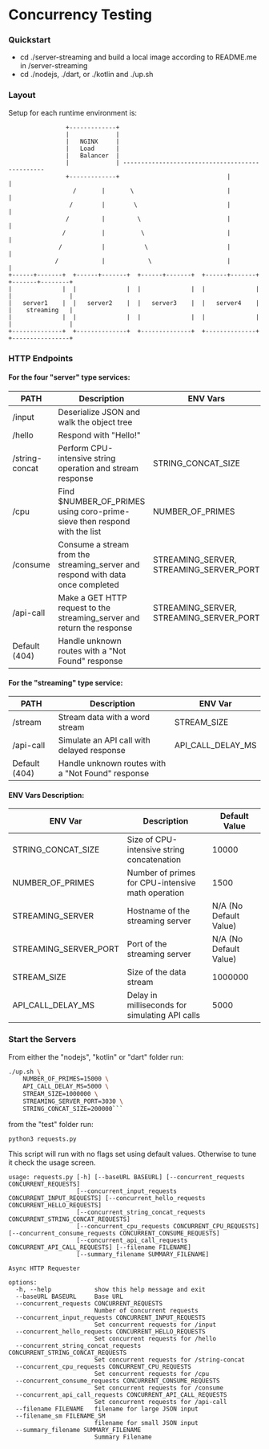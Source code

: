 # Concurrency Testing

### Quickstart

- cd ./server-streaming and build a local image according to README.me in /server-streaming
- cd ./nodejs, ./dart, or ./kotlin and ./up.sh

### Layout

Setup for each runtime environment is:

```
                +-------------+
                |             |
                |   NGINX     |
                |   Load      |
                |   Balancer  |
                |             | ------------------------------------------------
                +-------------+                              |                  |
                  /       |       \                          |                  |
                 /        |        \                         |                  |
                /         |         \                        |                  |
               /          |          \                       |                  |
              /           |           \                      |                  |
             /            |            \                     |                  |
+------+-------+  +------+-------+  +------+-------+  +------+-------+  +-------+--------+
|              |  |              |  |              |  |              |  |                |
|   server1    |  |   server2    |  |   server3    |  |   server4    |  |    streaming   |
|              |  |              |  |              |  |              |  |                |
+--------------+  +--------------+  +--------------+  +--------------+  +----------------+
```

### HTTP Endpoints

#### For the four "server" type services:

| PATH           | Description                                                                     | ENV Vars                                |
| -------------- | ------------------------------------------------------------------------------- | --------------------------------------- |
| /input         | Deserialize JSON and walk the object tree                                       |                                         |
| /hello         | Respond with "Hello!"                                                           |                                         |
| /string-concat | Perform CPU-intensive string operation and stream response                      | STRING_CONCAT_SIZE                      |
| /cpu           | Find $NUMBER_OF_PRIMES using coro-prime-sieve then respond with the list        | NUMBER_OF_PRIMES                        |
| /consume       | Consume a stream from the streaming_server and respond with data once completed | STREAMING_SERVER, STREAMING_SERVER_PORT |
| /api-call      | Make a GET HTTP request to the streaming_server and return the response         | STREAMING_SERVER, STREAMING_SERVER_PORT |
| Default (404)  | Handle unknown routes with a "Not Found" response                               |                                         |

#### For the "streaming" type service:

| PATH          | Description                                       | ENV Var           |
| ------------- | ------------------------------------------------- | ----------------- |
| /stream       | Stream data with a word stream                    | STREAM_SIZE       |
| /api-call     | Simulate an API call with delayed response        | API_CALL_DELAY_MS |
| Default (404) | Handle unknown routes with a "Not Found" response |                   |

#### ENV Vars Description:

| ENV Var               | Description                                       | Default Value          |
| --------------------- | ------------------------------------------------- | ---------------------- |
| STRING_CONCAT_SIZE    | Size of CPU-intensive string concatenation        | 10000                  |
| NUMBER_OF_PRIMES      | Number of primes for CPU-intensive math operation | 1500                   |
| STREAMING_SERVER      | Hostname of the streaming server                  | N/A (No Default Value) |
| STREAMING_SERVER_PORT | Port of the streaming server                      | N/A (No Default Value) |
| STREAM_SIZE           | Size of the data stream                           | 1000000                |
| API_CALL_DELAY_MS     | Delay in milliseconds for simulating API calls    | 5000                   |

### Start the Servers

From either the "nodejs", "kotlin" or "dart" folder run:

````bash
./up.sh \
    NUMBER_OF_PRIMES=15000 \
    API_CALL_DELAY_MS=5000 \
    STREAM_SIZE=1000000 \
    STREAMING_SERVER_PORT=3030 \
    STRING_CONCAT_SIZE=200000```
````

from the "test" folder run:

`python3 requests.py`

This script will run with no flags set using default values. Otherwise to tune it check the usage screen.

```
usage: requests.py [-h] [--baseURL BASEURL] [--concurrent_requests CONCURRENT_REQUESTS]
                   [--concurrent_input_requests CONCURRENT_INPUT_REQUESTS] [--concurrent_hello_requests CONCURRENT_HELLO_REQUESTS]
                   [--concurrent_string_concat_requests CONCURRENT_STRING_CONCAT_REQUESTS]
                   [--concurrent_cpu_requests CONCURRENT_CPU_REQUESTS] [--concurrent_consume_requests CONCURRENT_CONSUME_REQUESTS]
                   [--concurrent_api_call_requests CONCURRENT_API_CALL_REQUESTS] [--filename FILENAME]
                   [--summary_filename SUMMARY_FILENAME]

Async HTTP Requester

options:
  -h, --help            show this help message and exit
  --baseURL BASEURL     Base URL
  --concurrent_requests CONCURRENT_REQUESTS
                        Number of concurrent requests
  --concurrent_input_requests CONCURRENT_INPUT_REQUESTS
                        Set concurrent requests for /input
  --concurrent_hello_requests CONCURRENT_HELLO_REQUESTS
                        Set concurrent requests for /hello
  --concurrent_string_concat_requests CONCURRENT_STRING_CONCAT_REQUESTS
                        Set concurrent requests for /string-concat
  --concurrent_cpu_requests CONCURRENT_CPU_REQUESTS
                        Set concurrent requests for /cpu
  --concurrent_consume_requests CONCURRENT_CONSUME_REQUESTS
                        Set concurrent requests for /consume
  --concurrent_api_call_requests CONCURRENT_API_CALL_REQUESTS
                        Set concurrent requests for /api-call
  --filename FILENAME   filename for large JSON input
  --filename_sm FILENAME_SM
                        filename for small JSON input
  --summary_filename SUMMARY_FILENAME
                        Summary Filename
```
